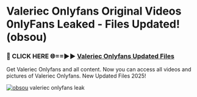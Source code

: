 # Valeriec Onlyfans Original Videos 0nlyFans Leaked - Files Updated! (obsou)

<h3>🔴 CLICK HERE 🌐==►► <a href="https://tinyurl.com/2jnfzry5" rel="nofollow">Valeriec Onlyfans Updated Files</a></h3>

Get Valeriec Onlyfans and all content. Now you can access all videos and pictures of Valeriec Onlyfans. New Updated Files 2025!

[![obsou](https://i.imgur.com/GyGTBgg.gif)](https://tinyurl.com/2jnfzry5)
valeriec onlyfans leak